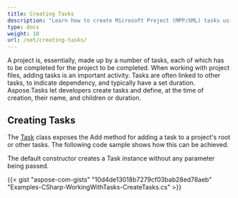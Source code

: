 ```yaml
---
title: Creating Tasks
description: "Learn how to create Microsoft Project (MPP/XML) tasks using Aspose.Tasks for .NET."
type: docs
weight: 10
url: /net/creating-tasks/
---
```


A project is, essentially, made up by a number of tasks, each of which has to be completed for the project to be completed. When working with project files, adding tasks is an important activity. Tasks are often linked to other tasks, to indicate dependency, and typically have a set duration. Aspose.Tasks let developers create tasks and define, at the time of creation, their name, and children or duration.

## **Creating Tasks**
The [Task](https://reference.aspose.com/email/net/aspose.email.calendar/task) class exposes the Add method for adding a task to a project's root or other tasks. The following code sample shows how this can be achieved.

The default constructor creates a Task instance without any parameter being passed.

{{< gist "aspose-com-gists" "10d4de13018b7279cf03bab28ed78aeb" "Examples-CSharp-WorkingWithTasks-CreateTasks.cs" >}}
